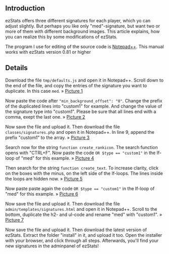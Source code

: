 ## Introduction ##

ezStats offers three different signatures for each player, which yo can adjust slightly. But perhaps you like only "med"-signature, but want two or more of them with different background images. This article explains, how you can realize this by some modifications of ezStats.

The program I use for editing of the source code is [Notepad++](http://notepad-plus-plus.org/). This manual works with ezStats version 0.81 or higher

## Details ##

Download the file `tmp/defaults.js` and open it in Notepad++. Scroll down to the end of the file, and copy the entries of the signature you want to duplicate. In this case `med`.
» [Picture 1](http://gfx.ezstats.org/sig01.png)

Now paste the code after `"min_background_offset": "0"`. Change the prefix of the duplicated lines into "custom1" for example. And change the value of the signature type into "custom1". Please be sure that all lines end with a comma, exept the last one.
» [Picture 2](http://gfx.ezstats.org/sig02.png)

Now save the file and upload it. Then download the file `classes/signatures.php` and open it in Notepad++. In line 9, append the prefix "custom1" to the array.
» [Picture 3](http://gfx.ezstats.org/sig03.png)

Search now for the string `function create_rankicon`. The search function opens with "CTRL+F". Now paste the code `OR $type == "custom1"` in the If-loop of "med" for this example.
» [Picture 4](http://gfx.ezstats.org/sig04.png)

Then search for the string `function create_text`. To increase clarity, click on the boxes with the minus, on the left side of the If-loops. The lines inside the loops are hidden now.
» [Picture 5](http://gfx.ezstats.org/sig05.png)

Now paste paste again the code `OR $type == "custom1"` in the If-loop of "med" for this example.
» [Picture 6](http://gfx.ezstats.org/sig06.png)

Now save the file and upload it. Then download the file `admin/templates/signatures.html` and open it in Notepad++. Scroll to the bottom, duplicate the h2- and ul-code and rename "med" with "custom1".
» [Picture 7](http://gfx.ezstats.org/sig07.png)

Now save the file and upload it. Then download the latest version of ezStats. Extract the folder "install" in it, and upload it too. Open the installer with your browser, and click through all steps. Afterwards, you'll find your new signatures in the adminpanel of ezStats!